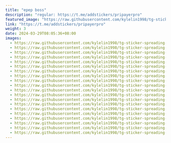 ```yaml
---
title: "epep boss"
description: "regular: https://t.me/addstickers/pripayerpro"
featured_image: "https://raw.githubusercontent.com/kylelin1998/tg-sticker-spreading-worldwide-images/main/img/4f8c18f1-179b-43f9-8f99-bc24b7fb259c.jpg"
link: "https://t.me/addstickers/pripayerpro"
weight: 3
date: 2024-03-29T08:05:36+08:00
images:
  - https://raw.githubusercontent.com/kylelin1998/tg-sticker-spreading-worldwide-images/main/img/4f8c18f1-179b-43f9-8f99-bc24b7fb259c.jpg
  - https://raw.githubusercontent.com/kylelin1998/tg-sticker-spreading-worldwide-images/main/img/807a2c3d-0670-4a8f-b163-113d7e02995a.jpg
  - https://raw.githubusercontent.com/kylelin1998/tg-sticker-spreading-worldwide-images/main/img/9398b9ff-98b4-4683-a386-952100abafb5.jpg
  - https://raw.githubusercontent.com/kylelin1998/tg-sticker-spreading-worldwide-images/main/img/a173e5ee-0cbd-46b2-8a89-bd9a592431ac.jpg
  - https://raw.githubusercontent.com/kylelin1998/tg-sticker-spreading-worldwide-images/main/img/d87e362d-aba1-4690-a6c3-67fe17f2e632.jpg
  - https://raw.githubusercontent.com/kylelin1998/tg-sticker-spreading-worldwide-images/main/img/d1fcb166-983e-4b0f-96de-84922909b0de.jpg
  - https://raw.githubusercontent.com/kylelin1998/tg-sticker-spreading-worldwide-images/main/img/66e41af1-2c81-42a8-974b-767e4c82db00.jpg
  - https://raw.githubusercontent.com/kylelin1998/tg-sticker-spreading-worldwide-images/main/img/f87dece5-fab3-492b-964d-f16b21fe7354.jpg
  - https://raw.githubusercontent.com/kylelin1998/tg-sticker-spreading-worldwide-images/main/img/1bff89c8-beb3-4a11-bfc6-217bd8d250c4.jpg
  - https://raw.githubusercontent.com/kylelin1998/tg-sticker-spreading-worldwide-images/main/img/9639ec3d-0f88-40f6-a449-502cea257865.jpg
  - https://raw.githubusercontent.com/kylelin1998/tg-sticker-spreading-worldwide-images/main/img/b40cc737-e9ff-42ef-b4ac-146030ba622a.jpg
  - https://raw.githubusercontent.com/kylelin1998/tg-sticker-spreading-worldwide-images/main/img/cdb0e6ab-3f3b-4830-bb8a-190cb751edc1.jpg
  - https://raw.githubusercontent.com/kylelin1998/tg-sticker-spreading-worldwide-images/main/img/0d195a3a-cc63-41a1-8990-a838d058ba70.jpg
  - https://raw.githubusercontent.com/kylelin1998/tg-sticker-spreading-worldwide-images/main/img/7e0bac2a-1218-4e7d-8c2b-1559588ba221.jpg
  - https://raw.githubusercontent.com/kylelin1998/tg-sticker-spreading-worldwide-images/main/img/8f4095da-38fd-4d94-b3cd-f8979c976963.jpg
  - https://raw.githubusercontent.com/kylelin1998/tg-sticker-spreading-worldwide-images/main/img/209748de-c281-4f77-a644-feacef39cd81.jpg
  - https://raw.githubusercontent.com/kylelin1998/tg-sticker-spreading-worldwide-images/main/img/37fbf551-acc7-454e-8be4-97f58881ab8b.jpg
  - https://raw.githubusercontent.com/kylelin1998/tg-sticker-spreading-worldwide-images/main/img/451559e3-5dd7-40ee-9549-fa8d722bafea.jpg
  - https://raw.githubusercontent.com/kylelin1998/tg-sticker-spreading-worldwide-images/main/img/649ca0cb-83f2-4dbc-a394-0895b24d9ec2.jpg
  - https://raw.githubusercontent.com/kylelin1998/tg-sticker-spreading-worldwide-images/main/img/e62ad5cd-e7ce-4108-8145-97846e515811.jpg
---
```

